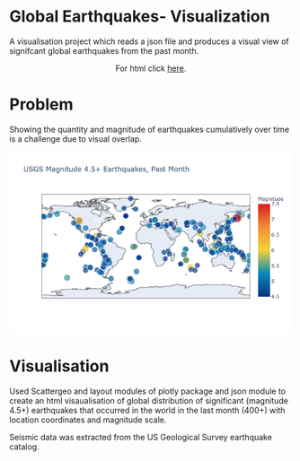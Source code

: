 # Global Earthquakes- Visualization
A visualisation project which reads a json file and produces a visual view of signifcant global earthquakes from the past month.

<div align = "center"> 
  
  For html click [here](https://siddhantv10.github.io/globalEarthquakes/ ). 

</div>


# Problem
Showing the quantity and magnitude of earthquakes cumulatively over time is a challenge due to visual overlap.


![Earthquakes](newplot.png)

# Visualisation

Used Scattergeo and layout modules of plotly package and json module to create an html visaualisation of global distribution of significant (magnitude 4.5+) earthquakes that occurred in the world in the last month (400+) with location coordinates and magnitude scale.


Seismic data was extracted from the US Geological Survey earthquake catalog.
